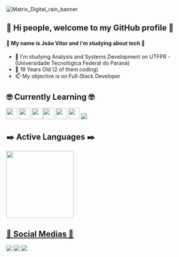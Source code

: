![Matrix_Digital_rain_banner](https://github.com/JVPCoder/JVPCoder/assets/87663301/ddb7c3dd-871c-45e0-be6d-6984c94fdc79)
          
## 👋 Hi people, welcome to my GitHub profile 👋
#### 🤖 My name is João Vitor and i'm studying about tech 🤖

 - 🤔 I'm studying Analysis and Systems Development on UTFPR - (Universidade Tecnológica Federal do Paraná)
 - 🌱 19 Years Old (2 of them coding)
 - 📫 My objective is on Full-Stack Developer

## 🤓 Currently Learning 🤓

<img loading="lazy" src="https://cdn.jsdelivr.net/gh/devicons/devicon/icons/html5/html5-original.svg" width="30" height="30" /> <img loading="lazy" src="https://cdn.jsdelivr.net/gh/devicons/devicon/icons/css3/css3-original.svg"  width="30" height="30"/> <img loading="lazy" src="https://cdn.jsdelivr.net/gh/devicons/devicon/icons/java/java-original.svg" width="30" height="30"/><img loading="lazy" src="https://cdn.jsdelivr.net/gh/devicons/devicon/icons/postgresql/postgresql-original.svg" width="30" height="30"/> <img loading="lazy" src="https://cdn.jsdelivr.net/gh/devicons/devicon/icons/git/git-original.svg" width="30" height="30"/> <img loading="lazy" src="https://cdn.jsdelivr.net/gh/devicons/devicon/icons/javascript/javascript-original.svg" width="30" height="30"/> <img src="https://cdn.jsdelivr.net/gh/devicons/devicon/icons/mongodb/mongodb-original-wordmark.svg" widyth="30"/>

          
          
           
          

## ✒️ Active Languages ✒️

<div>
<a href="https://github.com/JVPCoder">
<img loading="lazy" height="180em" src="https://github-readme-stats.vercel.app/api/top-langs/?username=JVPCoder&layout=compact&langs_count=7&theme=dracula"/>
</div>


## 🌟 Social Medias 🌟

<div>
<a href="https://instagram.com/jvq_pires" target="_blank"><img loading="lazy" src="https://img.shields.io/badge/-Instagram-%23E4405F?style=for-the-badge&logo=instagram&logoColor=white" target="_blank"></a>
<a href="https://www.twitch.tv/darky1411" target="_blank"><img loading="lazy" src="https://img.shields.io/badge/Twitch-9146FF?style=for-the-badge&logo=twitch&logoColor=white" target="_blank"></a>
<a href="https://www.linkedin.com/in/joão-vitor-queiroz-de-campos-pires-818548288" target="_blank"><img loading="lazy" src="https://img.shields.io/badge/-LinkedIn-%230077B5?style=for-the-badge&logo=linkedin&logoColor=white" target="_blank"></a>   
</div>
